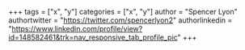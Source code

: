 +++
tags = ["x", "y"]
categories = ["x", "y"]
author = "Spencer Lyon"
authortwitter = "https://twitter.com/spencerlyon2"
authorlinkedin = "https://www.linkedin.com/profile/view?id=148582461&trk=nav_responsive_tab_profile_pic"
+++
